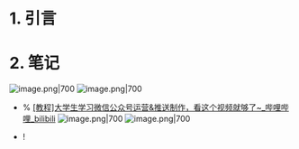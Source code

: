 # 1. 引言

# 2. 笔记
![image.png|700](https://fig-1321973591.cos.ap-nanjing.myqcloud.com/20241231104926.png)
![image.png|700](https://fig-1321973591.cos.ap-nanjing.myqcloud.com/20241231105030.png)
- % [[教程]大学生学习微信公众号运营&推送制作，看这个视频就够了~_哔哩哔哩_bilibili](https://www.bilibili.com/video/BV1e741167e2/?spm_id_from=333.337.search-card.all.click&vd_source=d1167fc706d8bb4a356a82d19d9d3304)
![image.png|700](https://fig-1321973591.cos.ap-nanjing.myqcloud.com/20241231111010.png)
![image.png|700](https://fig-1321973591.cos.ap-nanjing.myqcloud.com/20241231111102.png)

- ! 